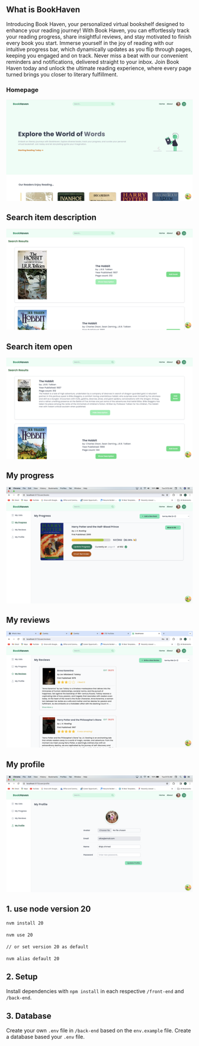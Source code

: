 ## What is BookHaven 
Introducing Book Haven, your personalized virtual bookshelf designed to enhance your reading journey! With Book Haven, you can effortlessly track your reading progress, share insightful reviews, and stay motivated to finish every book you start. Immerse yourself in the joy of reading with our intuitive progress bar, which dynamically updates as you flip through pages, keeping you engaged and on track. Never miss a beat with our convenient reminders and notifications, delivered straight to your inbox. Join Book Haven today and unlock the ultimate reading experience, where every page turned brings you closer to literary fulfillment.

### Homepage 
![homepage](https://github.com/bahmed32/bookshelf/blob/main/front-end/public/homepage.png?raw=true)

## Search item description
![Search item](https://github.com/bahmed32/bookshelf/blob/main/front-end/public/search.png?raw=true)

## Search item open
![Search item](https://github.com/bahmed32/bookshelf/blob/main/front-end/public/searchopen.png?raw=true)

## My progress
![progress page](https://github.com/bahmed32/bookshelf/blob/main/front-end/public/myprogress.png?raw=true)

## My reviews
![review page](https://github.com/bahmed32/bookshelf/blob/main/front-end/public/myreviews.png?raw=true)

## My profile
![profile page](https://github.com/bahmed32/bookshelf/blob/main/front-end/public/profile.png?raw=true) 




## 1. use node version 20

```
nvm install 20

nvm use 20

// or set version 20 as default

nvm alias default 20

```

## 2. Setup

Install dependencies with `npm install` in each respective `/front-end` and `/back-end`.

## 3. Database

Create your own `.env` file in `/back-end` based on the `env.example` file. Create a database based your `.env` file.
